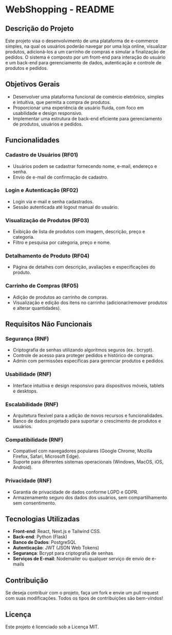 # WebShopping - README

## Descrição do Projeto
Este projeto visa o desenvolvimento de uma plataforma de e-commerce simples, na qual os usuários poderão navegar por uma loja online, visualizar produtos, adicioná-los a um carrinho de compras e simular a finalização de pedidos. O sistema é composto por um front-end para interação do usuário e um back-end para gerenciamento de dados, autenticação e controle de produtos e pedidos.

## Objetivos Gerais
- Desenvolver uma plataforma funcional de comércio eletrônico, simples e intuitiva, que permita a compra de produtos.
- Proporcionar uma experiência de usuário fluida, com foco em usabilidade e design responsivo.
- Implementar uma estrutura de back-end eficiente para gerenciamento de produtos, usuários e pedidos.

## Funcionalidades

### Cadastro de Usuários (RF01)
- Usuários podem se cadastrar fornecendo nome, e-mail, endereço e senha.
- Envio de e-mail de confirmação de cadastro.

### Login e Autenticação (RF02)
- Login via e-mail e senha cadastrados.
- Sessão autenticada até logout manual do usuário.

### Visualização de Produtos (RF03)
- Exibição de lista de produtos com imagem, descrição, preço e categoria.
- Filtro e pesquisa por categoria, preço e nome.

### Detalhamento de Produto (RF04)
- Página de detalhes com descrição, avaliações e especificações do produto.

### Carrinho de Compras (RF05)
- Adição de produtos ao carrinho de compras.
- Visualização e edição dos itens no carrinho (adicionar/remover produtos e alterar quantidades).

## Requisitos Não Funcionais

### Segurança (RNF)
- Criptografia de senhas utilizando algoritmos seguros (ex.: bcrypt).
- Controle de acesso para proteger pedidos e histórico de compras.
- Admin com permissões específicas para gerenciar produtos e pedidos.

### Usabilidade (RNF)
- Interface intuitiva e design responsivo para dispositivos móveis, tablets e desktops.

### Escalabilidade (RNF)
- Arquitetura flexível para a adição de novos recursos e funcionalidades.
- Banco de dados projetado para suportar o crescimento de produtos e usuários.

### Compatibilidade (RNF)
- Compatível com navegadores populares (Google Chrome, Mozilla Firefox, Safari, Microsoft Edge).
- Suporte para diferentes sistemas operacionais (Windows, MacOS, iOS, Android).

### Privacidade (RNF)
- Garantia de privacidade de dados conforme LGPD e GDPR.
- Armazenamento seguro dos dados dos usuários, sem compartilhamento sem consentimento.

## Tecnologias Utilizadas
- **Front-end**: React, Next.js e Tailwind CSS.
- **Back-end**: Python (Flask)
- **Banco de Dados**: PostgreSQL
- **Autenticação**: JWT (JSON Web Tokens)
- **Segurança**: Bcrypt para criptografia de senhas
- **Serviços de E-mail**: Nodemailer ou qualquer serviço de envio de e-mails

## Contribuição
Se deseja contribuir com o projeto, faça um fork e envie um pull request com suas modificações. Todos os tipos de contribuições são bem-vindos!

## Licença
Este projeto é licenciado sob a Licença MIT.

